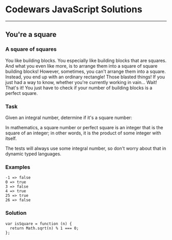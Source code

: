 # Codewars JavaScript Solutions

---

## You're a square

### A square of squares

You like building blocks. You especially like building blocks that are squares.
And what you even like more, is to arrange them into a square of square building blocks!
However, sometimes, you can't arrange them into a square. Instead, you end up with an ordinary rectangle!
Those blasted things! If you just had a way to know, whether you're currently working in vain… Wait!
That's it! You just have to check if your number of building blocks is a perfect square.

### Task

Given an integral number, determine if it's a square number:

In mathematics, a square number or perfect square is an integer that is the square of an integer;
in other words, it is the product of some integer with itself.

The tests will always use some integral number, so don't worry about that in dynamic typed languages.

### Examples

```
-1 => false
0 => true
3 => false
4 => true
25 => true
26 => false
```

### Solution

```
var isSquare = function (n) {
  return Math.sqrt(n) % 1 === 0;
};
```
